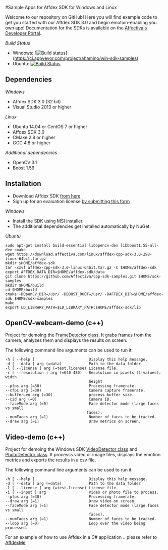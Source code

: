 #Sample Apps for Affdex SDK for Windows and Linux

Welcome to our repository on GitHub! Here you will find example code to get you started with our Affdex SDK 3.0 and begin emotion-enabling you own app! Documentation for the SDKs is available on the <a href=http://developer.affectiva.com/>Affectiva's Developer Portal</a>.

*Build Status*
- Windows: [![Build status](https://ci.appveyor.com/api/projects/status/pn2y9h8a3nnkiw41?svg=true)]
(https://ci.appveyor.com/project/ahamino/win-sdk-samples)
- Ubuntu: [![Build Status](https://travis-ci.org/Affectiva/cpp-sdk-samples.svg?branch=master)](https://travis-ci.org/Affectiva/cpp-sdk-samples)

Dependencies
------------

*Windows*
- Affdex SDK 3.0 (32 bit)
- Visual Studio 2013 or higher

*Linux*
- Ubuntu 14.04 or CentOS 7 or higher
- Affdex SDK 3.0
- CMake 2.8 or higher
- GCC 4.8 or higher

*Additional dependencies*

- OpenCV 3.1
- Boost 1.59

Installation
------------

- Download Affdex SDK [from here](http://developer.affectiva.com/downloads)
- Sign up for an evaluation license [by submitting this form](http://www.affectiva.com/45-day-free-trial/)

*Windows*
- Install the SDK using MSI installer.
- The additional dependencies get installed automatically by NuGet.

*Ubuntu*

```bashrc
sudo apt-get install build-essential libopencv-dev libboost1.55-all-dev cmake
wget https://download.affectiva.com/linux/affdex-cpp-sdk-3.0-298-linux-64bit.tar.gz
mkdir $HOME/affdex-sdk
tar -xzvf affdex-cpp-sdk-3.0-linux-64bit.tar.gz -C $HOME/affdex-sdk
export AFFDEX_DATA_DIR=$HOME/affdex-sdk/data
git clone https://github.com/Affectiva/cpp-sdk-samples.git $HOME/sdk-samples
mkdir $HOME/build
cd $HOME/build
cmake -DOpenCV_DIR=/usr/ -DBOOST_ROOT=/usr/ -DAFFDEX_DIR=$HOME/affdex-sdk $HOME/sdk-samples
make
export LD_LIBRARY_PATH=$LD_LIBRARY_PATH:$HOME/affdex-sdk/lib
```


OpenCV-webcam-demo (c++)
------------------

Project for demoing the [FrameDetector class](http://developer.affectiva.com/v3/windows/analyze-frames/). It grabs frames from the camera, analyzes them and displays the results on screen.

The following command line arguments can be used to run it:

    -h [ --help ]                        Display this help message.
    -d [ --data ] arg (=data)            Path to the data folder
    -l [ --license ] arg (=test.license) License file.
    -r [ --resolution ] arg (=640 480)   Resolution in pixels (2-values): width
                                         height
    --pfps arg (=30)                     Processing framerate.
    --cfps arg (=30)                     Camera capture framerate.
    --bufferLen arg (=30)                process buffer size.
    --cid arg (=0)                       Camera ID.
    --faceMode arg (=0)                  Face detector mode (large faces vs small
                                        faces).
    --numFaces arg (=1)                  Number of faces to be tracked.
    --draw arg (=1)                      Draw metrics on screen.

Video-demo (c++)
----------

Project for demoing the Windows SDK [VideoDetector class](http://developer.affectiva.com/v3/windows/analyze-video/) and [PhotoDetector class](http://developer.affectiva.com/v3/windows/analyze-photo/). It processs video or image files, displays the emotion metrics and exports the results in a csv file.

The following command line arguments can be used to run it:

    -h [ --help ]                        Display this help message.
    -d [ --data ] arg (=data)            Path to the data folder
    -l [ --license ] arg (=test.license) License file.
    -i [ --input ] arg                   Video or photo file to process.
    --pfps arg (=30)                     Processing framerate.
    --draw arg (=1)                      Draw video on screen.
    --faceMode arg (=1)                  Face detector mode (large faces vs small
                                         faces).
    --numFaces arg (=1)                  Number of faces to be tracked.
    --loop arg (=0)                      Loop over the video being processed.


For an example of how to use Affdex in a C# application .. please refer to [AffdexMe](https://github.com/affectiva/affdexme-win)
